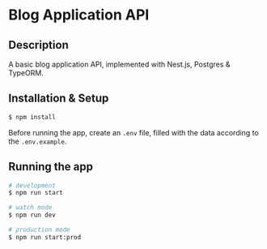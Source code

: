 # Blog Application API

## Description

A basic blog application API, implemented with Nest.js, Postgres & TypeORM.

## Installation & Setup

```bash
$ npm install
```

Before running the app, create an `.env` file, filled with the data according to the `.env.example`.

## Running the app

```bash
# development
$ npm run start

# watch mode
$ npm run dev

# production mode
$ npm run start:prod
```
